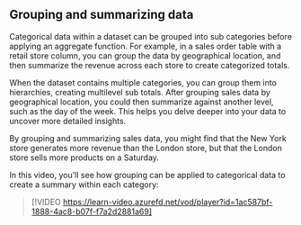 ## Grouping and summarizing data

Categorical data within a dataset can be grouped into sub categories before applying an aggregate function. For example, in a sales order table with a retail store column, you can group the data by geographical location, and then summarize the revenue across each store to create categorized totals. 

When the dataset contains multiple categories, you can group them into hierarchies, creating multilevel sub totals. After grouping sales data by geographical location, you could then summarize against another level, such as the day of the week. This helps you delve deeper into your data to uncover more detailed insights.

By grouping and summarizing sales data, you might find that the New York store generates more revenue than the London store, but that the London store sells more products on a Saturday. 

In this video, you'll see how grouping can be applied to categorical data to create a summary within each category:

> [!VIDEO https://learn-video.azurefd.net/vod/player?id=1ac587bf-1888-4ac8-b07f-f7a2d2881a69]
